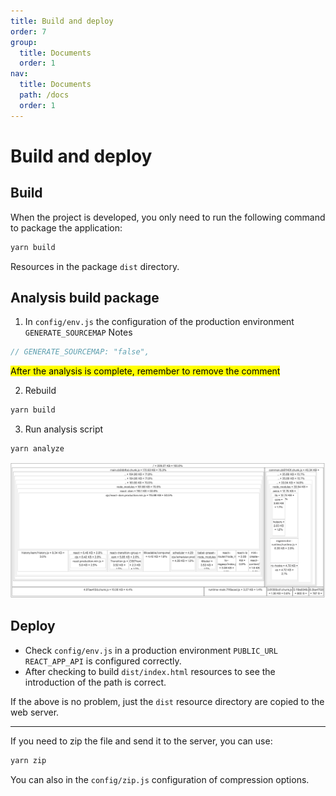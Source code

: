 ```yaml
---
title: Build and deploy
order: 7
group:
  title: Documents
  order: 1
nav:
  title: Documents
  path: /docs
  order: 1
---
```


# Build and deploy

## Build

When the project is developed, you only need to run the following command to package the application:

```bash
yarn build
```

Resources in the package `dist` directory.

## Analysis build package

1. In `config/env.js` the configuration of the production environment `GENERATE_SOURCEMAP` Notes

```javascript
// GENERATE_SOURCEMAP: "false",
```

<mark>After the analysis is complete, remember to remove the comment</mark>

2. Rebuild

```bash
yarn build
```

3. Run analysis script

```bash
yarn analyze
```

![analyze](./images/analyze.png)

## Deploy

- Check `config/env.js` in a production environment `PUBLIC_URL` `REACT_APP_API` is configured correctly.
- After checking to build `dist/index.html` resources to see the introduction of the path is correct.

If the above is no problem, just the `dist` resource directory are copied to the web server.

---

If you need to zip the file and send it to the server, you can use:

```bash
yarn zip
```

You can also in the `config/zip.js` configuration of compression options.
